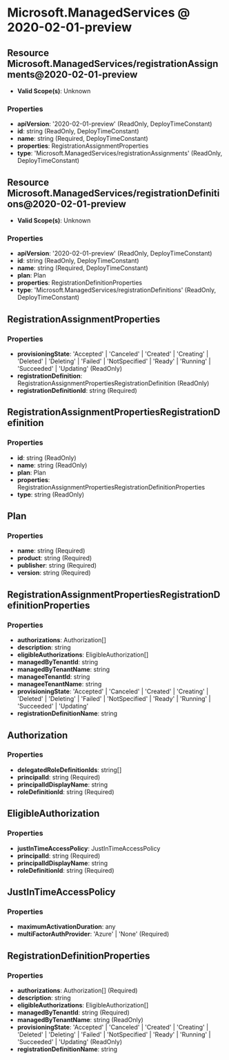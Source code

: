 # Microsoft.ManagedServices @ 2020-02-01-preview

## Resource Microsoft.ManagedServices/registrationAssignments@2020-02-01-preview
* **Valid Scope(s)**: Unknown
### Properties
* **apiVersion**: '2020-02-01-preview' (ReadOnly, DeployTimeConstant)
* **id**: string (ReadOnly, DeployTimeConstant)
* **name**: string (Required, DeployTimeConstant)
* **properties**: RegistrationAssignmentProperties
* **type**: 'Microsoft.ManagedServices/registrationAssignments' (ReadOnly, DeployTimeConstant)

## Resource Microsoft.ManagedServices/registrationDefinitions@2020-02-01-preview
* **Valid Scope(s)**: Unknown
### Properties
* **apiVersion**: '2020-02-01-preview' (ReadOnly, DeployTimeConstant)
* **id**: string (ReadOnly, DeployTimeConstant)
* **name**: string (Required, DeployTimeConstant)
* **plan**: Plan
* **properties**: RegistrationDefinitionProperties
* **type**: 'Microsoft.ManagedServices/registrationDefinitions' (ReadOnly, DeployTimeConstant)

## RegistrationAssignmentProperties
### Properties
* **provisioningState**: 'Accepted' | 'Canceled' | 'Created' | 'Creating' | 'Deleted' | 'Deleting' | 'Failed' | 'NotSpecified' | 'Ready' | 'Running' | 'Succeeded' | 'Updating' (ReadOnly)
* **registrationDefinition**: RegistrationAssignmentPropertiesRegistrationDefinition (ReadOnly)
* **registrationDefinitionId**: string (Required)

## RegistrationAssignmentPropertiesRegistrationDefinition
### Properties
* **id**: string (ReadOnly)
* **name**: string (ReadOnly)
* **plan**: Plan
* **properties**: RegistrationAssignmentPropertiesRegistrationDefinitionProperties
* **type**: string (ReadOnly)

## Plan
### Properties
* **name**: string (Required)
* **product**: string (Required)
* **publisher**: string (Required)
* **version**: string (Required)

## RegistrationAssignmentPropertiesRegistrationDefinitionProperties
### Properties
* **authorizations**: Authorization[]
* **description**: string
* **eligibleAuthorizations**: EligibleAuthorization[]
* **managedByTenantId**: string
* **managedByTenantName**: string
* **manageeTenantId**: string
* **manageeTenantName**: string
* **provisioningState**: 'Accepted' | 'Canceled' | 'Created' | 'Creating' | 'Deleted' | 'Deleting' | 'Failed' | 'NotSpecified' | 'Ready' | 'Running' | 'Succeeded' | 'Updating'
* **registrationDefinitionName**: string

## Authorization
### Properties
* **delegatedRoleDefinitionIds**: string[]
* **principalId**: string (Required)
* **principalIdDisplayName**: string
* **roleDefinitionId**: string (Required)

## EligibleAuthorization
### Properties
* **justInTimeAccessPolicy**: JustInTimeAccessPolicy
* **principalId**: string (Required)
* **principalIdDisplayName**: string
* **roleDefinitionId**: string (Required)

## JustInTimeAccessPolicy
### Properties
* **maximumActivationDuration**: any
* **multiFactorAuthProvider**: 'Azure' | 'None' (Required)

## RegistrationDefinitionProperties
### Properties
* **authorizations**: Authorization[] (Required)
* **description**: string
* **eligibleAuthorizations**: EligibleAuthorization[]
* **managedByTenantId**: string (Required)
* **managedByTenantName**: string (ReadOnly)
* **provisioningState**: 'Accepted' | 'Canceled' | 'Created' | 'Creating' | 'Deleted' | 'Deleting' | 'Failed' | 'NotSpecified' | 'Ready' | 'Running' | 'Succeeded' | 'Updating' (ReadOnly)
* **registrationDefinitionName**: string

